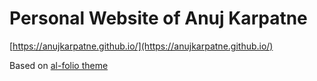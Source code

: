 # Personal Website of Anuj Karpatne

[https://anujkarpatne.github.io/](https://anujkarpatne.github.io/)

Based on [al-folio theme](https://github.com/alshedivat/al-folio)

<!--
# for headling, ## for sub-heading

--- for horizontal line
- for items
  
Insert figures this way
<div align="center">
[![Preview](readme_preview/al-folio-preview.png)](https://alshedivat.github.io/al-folio/)
</div>

<p align="center">
<img src="readme_preview/light.png" width=400>
<img src="readme_preview/dark.png" width=400>
</p>

Social media preview

-->
